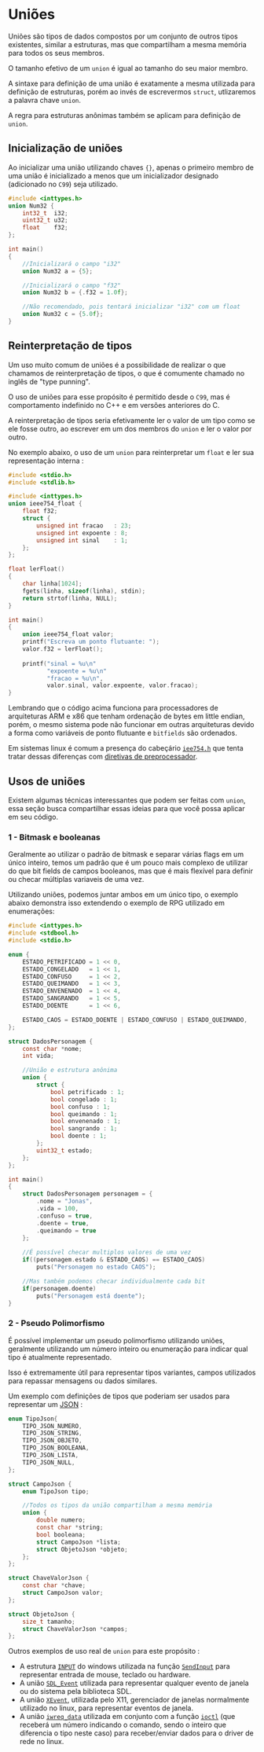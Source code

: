 # Uniões
Uniões são tipos de dados compostos por um conjunto de outros tipos existentes, similar a estruturas, mas que compartilham a mesma memória para todos os seus membros.

O tamanho efetivo de um `union` é igual ao tamanho do seu maior membro.

A sintaxe para definição de uma união é exatamente a mesma utilizada para definição de estruturas, porém ao invés de escrevermos `struct`, utlizaremos a palavra chave `union`.

A regra para estruturas anônimas também se aplicam para definição de `union`.

## Inicialização de uniões
Ao inicializar uma união utilizando chaves `{}`, apenas o primeiro membro de uma união é inicializado a menos que um inicializador designado (adicionado no `C99`) seja utilizado.

```c
#include <inttypes.h>
union Num32 {
    int32_t  i32;
    uint32_t u32;
    float    f32;
};

int main()
{
    //Inicializará o campo "i32"
    union Num32 a = {5};        

    //Inicializará o campo "f32"
    union Num32 b = {.f32 = 1.0f}; 

    //Não recomendado, pois tentará inicializar "i32" com um float
    union Num32 c = {5.0f};        
}
```

## Reinterpretação de tipos
Um uso muito comum de uniões é a possibilidade de realizar o que chamamos de reinterpretação de tipos, o que é comumente chamado no inglês de "type punning".

O uso de uniões para esse propósito é permitido desde o `C99`, mas é comportamento indefinido no C++ e em versões anteriores do C.

A reinterpretação de tipos seria efetivamente ler o valor de um tipo como se ele fosse outro, ao escrever em um dos membros do `union` e ler o valor por outro.

No exemplo abaixo, o uso de um `union` para reinterpretar um `float` e ler sua representação interna :  
```c
#include <stdio.h>
#include <stdlib.h>

#include <inttypes.h>
union ieee754_float {
    float f32;
    struct { 
        unsigned int fracao   : 23;
        unsigned int expoente : 8;
        unsigned int sinal    : 1;
    };
};

float lerFloat() 
{
    char linha[1024];
    fgets(linha, sizeof(linha), stdin);
    return strtof(linha, NULL);
}

int main()
{
    union ieee754_float valor;
    printf("Escreva um ponto flutuante: ");
    valor.f32 = lerFloat();
    
    printf("sinal = %u\n"
           "expoente = %u\n"
           "fracao = %u\n", 
           valor.sinal, valor.expoente, valor.fracao);
}
```

Lembrando que o código acima funciona para processadores de arquiteturas ARM e x86  que tenham ordenação de bytes em little endian, porém, o mesmo sistema pode não funcionar em outras arquiteturas devido a forma como variáveis de ponto flutuante e `bitfields` são ordenados.

Em sistemas linux é comum a presença do cabeçário [`iee754.h`](https://sites.uclouvain.be/SystInfo/usr/include/ieee754.h.html) que tenta tratar dessas diferenças com [diretivas de preprocessador](./11-00-preprocessador.md).

## Usos de uniões
Existem algumas técnicas interessantes que podem ser feitas com `union`, essa seção busca compartilhar essas ideias para que você possa aplicar em seu código.

### 1 - Bitmask e booleanas
Geralmente ao utilizar o padrão de bitmask e separar várias flags em um único inteiro, temos um padrão que é um pouco mais complexo de utilizar do que bit fields de campos booleanos, mas que é mais flexível para definir ou checar múltiplas variaveis de uma vez.

Utilizando uniões, podemos juntar ambos em um único tipo, o exemplo abaixo demonstra isso extendendo o exemplo de RPG utilizado em enumerações: 

```c
#include <inttypes.h>
#include <stdbool.h>
#include <stdio.h>

enum {
    ESTADO_PETRIFICADO = 1 << 0,
    ESTADO_CONGELADO   = 1 << 1,
    ESTADO_CONFUSO     = 1 << 2,
    ESTADO_QUEIMANDO   = 1 << 3,
    ESTADO_ENVENENADO  = 1 << 4,
    ESTADO_SANGRANDO   = 1 << 5,
    ESTADO_DOENTE      = 1 << 6,

    ESTADO_CAOS = ESTADO_DOENTE | ESTADO_CONFUSO | ESTADO_QUEIMANDO,
};

struct DadosPersonagem { 
    const char *nome;
    int vida;

    //União e estrutura anônima
    union { 
        struct {
            bool petrificado : 1;
            bool congelado : 1;
            bool confuso : 1;
            bool queimando : 1;
            bool envenenado : 1;
            bool sangrando : 1;
            bool doente : 1;
        };
        uint32_t estado;
    };    
};

int main() 
{
    struct DadosPersonagem personagem = {
        .nome = "Jonas",
        .vida = 100,
        .confuso = true,
        .doente = true,
        .queimando = true
    };
    
    //É possível checar multiplos valores de uma vez
    if((personagem.estado & ESTADO_CAOS) == ESTADO_CAOS)
        puts("Personagem no estado CAOS");

    //Mas também podemos checar individualmente cada bit
    if(personagem.doente)
        puts("Personagem está doente");
}
```


### 2 - Pseudo Polimorfismo
É possível implementar um pseudo polimorfismo utilizando uniões, geralmente utilizando um número inteiro ou enumeração para indicar qual tipo é atualmente representado.

Isso é extremamente útil para representar tipos variantes, campos utilizados para repassar mensagens ou dados similares.

Um exemplo com definições de tipos que poderiam ser usados para representar um [JSON](https://developer.mozilla.org/pt-BR/docs/Learn_web_development/Core/Scripting/JSON) : 
```c
enum TipoJson{
    TIPO_JSON_NUMERO,
    TIPO_JSON_STRING,
    TIPO_JSON_OBJETO,
    TIPO_JSON_BOOLEANA,
    TIPO_JSON_LISTA,
    TIPO_JSON_NULL,
};

struct CampoJson {
    enum TipoJson tipo;

    //Todos os tipos da união compartilham a mesma memória
    union { 
        double numero;
        const char *string;
        bool booleana;
        struct CampoJson *lista;
        struct ObjetoJson *objeto;
    };
};

struct ChaveValorJson {
    const char *chave;
    struct CampoJson valor;
};

struct ObjetoJson {
    size_t tamanho;
    struct ChaveValorJson *campos;
};
```

Outros exemplos de uso real de `union` para este propósito : 
- A estrutura [`INPUT`](https://learn.microsoft.com/pt-br/windows/win32/api/winuser/ns-winuser-input) do windows utilizada na função [`SendInput`](https://learn.microsoft.com/pt-br/windows/win32/api/winuser/nf-winuser-sendinput) para representar entrada de mouse, teclado ou hardware. 
- A união [`SDL_Event`](https://wiki.libsdl.org/SDL3/SDL_Event) utilizada para representar qualquer evento de janela ou do sistema pela biblioteca SDL.
- A união [`XEvent`](https://tronche.com/gui/x/xlib/events/structures.html#XEvent), utilizada pelo X11, gerenciador de janelas normalmente utilizado no linux, para representar eventos de janela.
- A união [`iwreq_data`](https://docs.huihoo.com/doxygen/linux/kernel/3.7/uapi_2linux_2wireless_8h_source.html#l00909) utilizada em conjunto com a função [`ioctl`](https://man7.org/linux/man-pages/man2/ioctl.2.html) (que receberá um número indicando o comando, sendo o inteiro que diferencia o tipo neste caso) para receber/enviar dados para o driver de rede no linux.